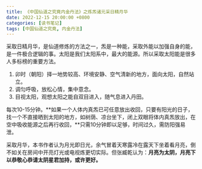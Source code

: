 ```yaml
---
title: 《中国仙道之究竟内金丹法》之炼炁诸元采日精月华
date: 2022-12-15 20:00:00 +0800
categories: [读书笔记]
tags: [中国仙道之究竟, 内金丹法]
---
```


采取日精月华，是仙道修炼的方法之一，炁是一种能，采取外能以加强自身的能，是一件极合逻辑的事。太阳是我们太阳系中，最大的能源。所以采取太阳能是很多人多标榜的重要方法。

1. 卯时（朝阳）择一地势较高、环境安静、空气清新的地方，面向太阳，自然站立。
2. 调匀呼吸，放松心情，集中意念。
3. 目视太阳，观想太阳之能自双目进入，随气息进入丹田。

每次10-15分钟。**如果一个人体内真炁已可任意放出收回，只要有阳光的日子，找一个不直接晒到太阳的地方，如树荫、凉台坐下，闭上双眼将体内真炁放出，在空中吸收能源之后再行收回，**只需10分钟即以足够，时间过久，需防阳强易泄。

采取月华，本书作者认为月光即日光，余气冒着天寒露冷在露天下坐着看月亮，倒不如关在房间中开亮灯光或电视炼更切实际。但张臧乾认为：**月亮为太阴，月亮下以恭敬心恭请太阴星君加持，或许更好。**